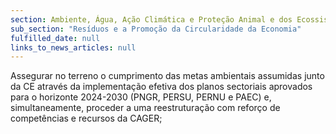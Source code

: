 ```yaml
---
section: Ambiente, Água, Ação Climática e Proteção Animal e dos Ecossistemas
sub_section: "Resíduos e a Promoção da Circularidade da Economia"
fulfilled_date: null
links_to_news_articles: null
---
```


Assegurar no terreno o cumprimento das metas ambientais assumidas junto da CE através da implementação efetiva dos planos sectoriais aprovados para o horizonte 2024-2030 (PNGR, PERSU, PERNU e PAEC) e, simultaneamente, proceder a uma reestruturação com reforço de competências e recursos da CAGER;